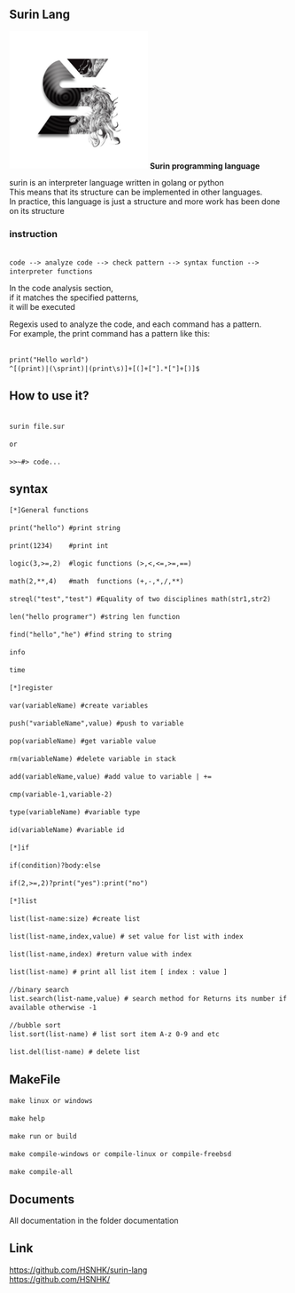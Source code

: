 ## Surin Lang

<img src="https://github.com/HSNHK/surin-lang/blob/master/resources/logo.png" width="250" >
<b>Surin programming language</b>

surin is an interpreter language written in golang or python
<br>
This means that its structure can be implemented in other languages.<br>
In practice, this language is just a structure and more work has been done on its structure
### instruction
```

code --> analyze code --> check pattern --> syntax function --> interpreter functions

```
In the code analysis section,<br>
if it matches the specified patterns,<br>
it will be executed<br>

Regexis used to analyze the code,
and each command has a pattern.<br>
For example, the print command has a pattern like this:
```

print("Hello world")
^[(print)|(\sprint)|(print\s)]+[(]+["].*["]+[)]$

```
## How to use it?

```

surin file.sur

or 

>>~#> code...

```
## syntax

```
[*]General functions

print("hello") #print string

print(1234)    #print int

logic(3,>=,2)  #logic functions (>,<,<=,>=,==)

math(2,**,4)   #math  functions (+,-,*,/,**)

streql("test","test") #Equality of two disciplines math(str1,str2)

len("hello programer") #string len function

find("hello","he") #find string to string

info 

time

[*]register

var(variableName) #create variables

push("variableName",value) #push to variable

pop(variableName) #get variable value

rm(variableName) #delete variable in stack

add(variableName,value) #add value to variable | +=

cmp(variable-1,variable-2)

type(variableName) #variable type

id(variableName) #variable id

[*]if

if(condition)?body:else

if(2,>=,2)?print("yes"):print("no")

[*]list

list(list-name:size) #create list

list(list-name,index,value) # set value for list with index

list(list-name,index) #return value with index

list(list-name) # print all list item [ index : value ]

//binary search
list.search(list-name,value) # search method for Returns its number if available otherwise -1

//bubble sort 
list.sort(list-name) # list sort item A-z 0-9 and etc

list.del(list-name) # delete list
``` 
## MakeFile
```
make linux or windows

make help

make run or build

make compile-windows or compile-linux or compile-freebsd

make compile-all
```
## Documents

All documentation in the folder documentation

## Link
https://github.com/HSNHK/surin-lang
<br>
https://github.com/HSNHK/